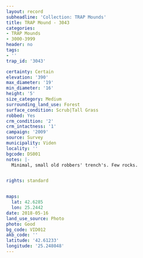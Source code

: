 ```yaml
---
layout: record
subheadline: 'Collection: TRAP Mounds'
title: TRAP Mound - 3043
categories:
- TRAP Mounds
- 3000-3999
header: no
tags:
- ''
trap_id: '3043'

certainty: Certain
elevation: '390'
max_diameter: '19'
min_diameter: '16'
height: '5'
size_category: Medium
surrounding_land_use: Forest
surface_condition: Scrub|Tall Grass
robbed: Yes
crm_condition: '2'
crm_intactness: '1'
campaign: '2009'
source: Survey
municipality: Viden
locality: ''
bgcode: DS001
notes: |-
  Minimal, small old robbers' trench's. Few rocks.


rights: standard


maps:
  lat: 42.6285
  lon: 25.2442
date: 2018-05-16
land_use_source: Photo
photo: Good
bg_code: VID012
akb_code: ''
latitude: '42.61233'
longitude: '25.248048'
---
```

